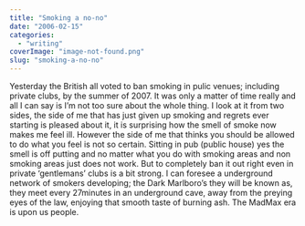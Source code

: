 ```yaml
---
title: "Smoking a no-no"
date: "2006-02-15"
categories: 
  - "writing"
coverImage: "image-not-found.png"
slug: "smoking-a-no-no"
---
```


Yesterday the British all voted to ban smoking in pulic venues; including private clubs, by the summer of 2007. 
It was only a matter of time really and all I can say is I’m not too sure about the whole thing. I look at it from two sides, the side of me that has just given up smoking and regrets ever starting is pleased about it, it is surprising how the smell of smoke now makes me feel ill. However the side of me that thinks you should be allowed to do what you feel is not so certain. Sitting in pub (public house) yes the smell is off putting and no matter what you do with smoking areas and non smoking areas just does not work. But to completely ban it out right even in private ‘gentlemans’ clubs is a bit strong. I can foresee a underground network of smokers developing; the Dark Marlboro’s they will be known as, they meet every 27minutes in an underground cave, away from the preying eyes of the law, enjoying that smooth taste of burning ash. The MadMax era is upon us people.
